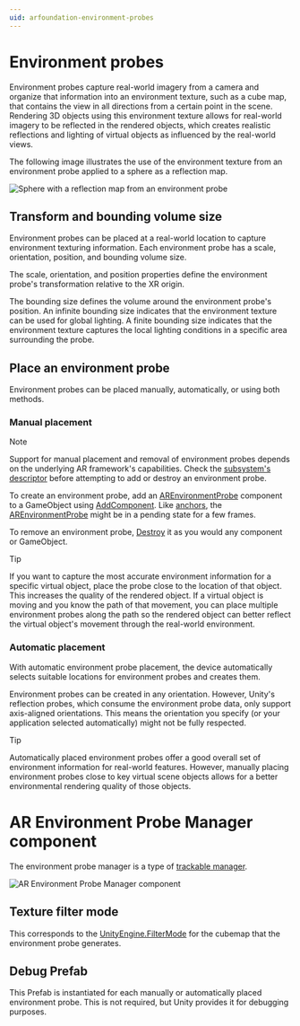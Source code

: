 ```yaml
---
uid: arfoundation-environment-probes
---
```

# Environment probes

Environment probes capture real-world imagery from a camera and organize that information into an environment texture, such as a cube map, that contains the view in all directions from a certain point in the scene. Rendering 3D objects using this environment texture allows for real-world imagery to be reflected in the rendered objects, which creates realistic reflections and lighting of virtual objects as influenced by the real-world views.

The following image illustrates the use of the environment texture from an environment probe applied to a sphere as a reflection map.

![Sphere with a reflection map from an environment probe](../images/ar-environment-probe-reflection-example.png)

## Transform and bounding volume size

Environment probes can be placed at a real-world location to capture environment texturing information. Each environment probe has a scale, orientation, position, and bounding volume size.

The scale, orientation, and position properties define the environment probe's transformation relative to the XR origin.

The bounding size defines the volume around the environment probe's position. An infinite bounding size indicates that the environment texture can be used for global lighting. A finite bounding size indicates that the environment texture captures the local lighting conditions in a specific area surrounding the probe.

## Place an environment probe

Environment probes can be placed manually, automatically, or using both methods.

### Manual placement

> [!NOTE]
> Support for manual placement and removal of environment probes depends on the underlying AR framework's capabilities. Check the [subsystem's descriptor](xref:UnityEngine.XR.ARSubsystems.XREnvironmentProbeSubsystemDescriptor) before attempting to add or destroy an environment probe.

To create an environment probe, add an [AREnvironmentProbe](xref:UnityEngine.XR.ARFoundation.AREnvironmentProbe) component to a GameObject using [AddComponent](xref:UnityEngine.GameObject.AddComponent(System.Type)). Like [anchors](xref:arfoundation-anchors), the [AREnvironmentProbe](xref:UnityEngine.XR.ARFoundation.AREnvironmentProbe) might be in a pending state for a few frames.

To remove an environment probe, [Destroy](xref:UnityEngine.Object.Destroy(UnityEngine.Object)) it as you would any component or GameObject.

> [!TIP]
> If you want to capture the most accurate environment information for a specific virtual object, place the probe close to the location of that object. This increases the quality of the rendered object. If a virtual object is moving and you know the path of that movement, you can place multiple environment probes along the path so the rendered object can better reflect the virtual object's movement through the real-world environment.

### Automatic placement

With automatic environment probe placement, the device automatically selects suitable locations for environment probes and creates them.

Environment probes can be created in any orientation. However, Unity's reflection probes, which consume the environment probe data, only support axis-aligned orientations. This means the orientation you specify (or your application selected automatically) might not be fully respected.

> [!TIP]
> Automatically placed environment probes offer a good overall set of environment information for real-world features. However, manually placing environment probes close to key virtual scene objects allows for a better environmental rendering quality of those objects.

# AR Environment Probe Manager component

The environment probe manager is a type of [trackable manager](xref:arfoundation-managers#trackables-and-trackable-managers).

![AR Environment Probe Manager component](../images/ar-environment-probe-manager.png)

## Texture filter mode

This corresponds to the [UnityEngine.FilterMode](https://docs.unity3d.com/ScriptReference/FilterMode.html) for the cubemap that the environment probe generates.

## Debug Prefab

This Prefab is instantiated for each manually or automatically placed environment probe. This is not required, but Unity provides it for debugging purposes.
